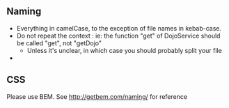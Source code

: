 ## Naming

* Everything in camelCase, to the exception of file names in kebab-case.
* Do not repeat the context : ie: the function "get" of DojoService should be called "get", not "getDojo"
  * Unless it's unclear, in which case you should probably split your file
* 


## **CSS**

Please use BEM. See http://getbem.com/naming/ for reference


